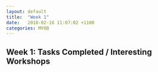 ```yaml
---
layout: default
title:  "Week 1"
date:   2018-02-16 11:07:02 +1100
categories: MYOB
---
```


## [](#header-1)Week 1: Tasks Completed / Interesting Workshops
